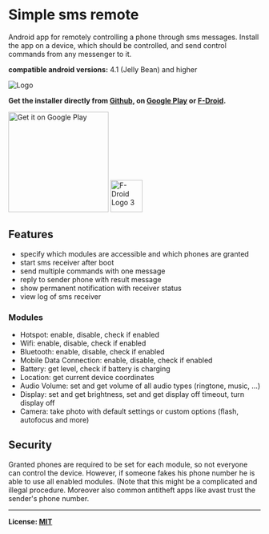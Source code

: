 # Simple sms remote

Android app for remotely controlling a phone through sms messages.
Install the app on a device, which should be controlled, and send control commands from any messenger to it.

**compatible android versions:** 4.1 (Jelly Bean) and higher

![Logo](https://raw.githubusercontent.com/tranquvis/SimpleSmsRemote/master/.github/logo.png)

**Get the installer directly from [Github](https://raw.githubusercontent.com/tranquvis/SimpleSmsRemote/master/app/app-release-beta-1.0.1.apk), on [Google Play](https://play.google.com/store/apps/details?id=tranquvis.simplesmsremote&hl=de) or [F-Droid](https://f-droid.org/repository/browse/?fdid=tranquvis.simplesmsremote).**

<a href='https://play.google.com/store/apps/details?id=tranquvis.simplesmsremote&hl=de&utm_source=global_co&utm_medium=prtnr&utm_content=Mar2515&utm_campaign=PartBadge&pcampaignid=MKT-Other-global-all-co-prtnr-py-PartBadge-Mar2515-1'><img alt='Get it on Google Play' width="200px" src='https://play.google.com/intl/en_us/badges/images/generic/en_badge_web_generic.png'/></a>
<a title="By Robert Martinez [CC BY-SA 3.0 (http://creativecommons.org/licenses/by-sa/3.0)], via Wikimedia Commons" href="https://f-droid.org/repository/browse/?fdid=tranquvis.simplesmsremote"><img width="64" alt="F-Droid Logo 3" src="https://upload.wikimedia.org/wikipedia/commons/thumb/5/55/F-Droid_Logo_3.svg/64px-F-Droid_Logo_3.svg.png"/></a>

## Features
* specify which modules are accessible and which phones are granted
* start sms receiver after boot
* send multiple commands with one message
* reply to sender phone with result message
* show permanent notification with receiver status
* view log of sms receiver

### Modules
* Hotspot: enable, disable, check if enabled
* Wifi: enable, disable, check if enabled
* Bluetooth: enable, disable, check if enabled
* Mobile Data Connection: enable, disable, check if enabled
* Battery: get level, check if battery is charging
* Location: get current device coordinates
* Audio Volume: set and get volume of all audio types (ringtone, music, ...)
* Display: set and get brightness, set and get display off timeout, turn display off
* Camera: take photo with default settings or custom options (flash, autofocus and more)

## Security
Granted phones are required to be set for each module, so not everyone can control the device.
However, if someone fakes his phone number he is able to use all enabled modules. (Note that this might be a complicated and illegal procedure. Moreover also common antitheft apps like avast trust the sender's phone number.

***
**License: [MIT](LICENSE)**

